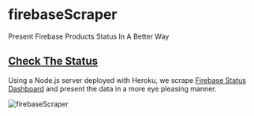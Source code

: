 # firebaseScraper
Present Firebase Products Status In A Better Way

## [Check The Status](https://tomerpacific.github.io/firebaseScraper/)

Using a Node.js server deployed with Heroku, we scrape [Firebase Status Dashboard](https://status.firebase.google.com/) and present the data in a more eye pleasing manner.

![firebaseScraper](https://media.giphy.com/media/JrGoBLz7DVScNwBf7V/giphy.gif)
